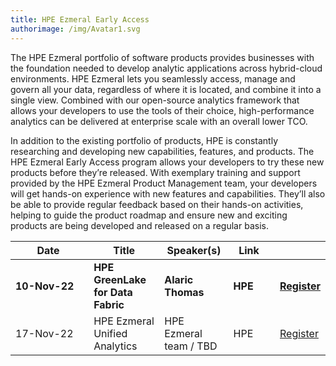 ```yaml
---
title: HPE Ezmeral Early Access
authorimage: /img/Avatar1.svg
---
```

The HPE Ezmeral portfolio of software products provides businesses with the foundation needed to develop analytic applications across hybrid-cloud environments. HPE Ezmeral lets you seamlessly access, manage and govern all your data, regardless of where it is located, and combine it into a single view. Combined with our open-source analytics framework that allows your developers to use the tools of their choice, high-performance analytics can be delivered at enterprise scale with an overall lower TCO.

In addition to the existing portfolio of products, HPE is constantly researching and developing new capabilities, features, and products. The HPE Ezmeral Early Access program allows your developers to try these new products before they’re released. With exemplary training and support provided by the HPE Ezmeral Product Management team, your developers will get hands-on experience with new features and capabilities. They’ll also be able to provide regular feedback based on their hands-on activities, helping to guide the product roadmap and ensure new and exciting products are being developed and released on a regular basis.

| &nbsp;&nbsp;&nbsp;&nbsp;&nbsp;&nbsp;&nbsp;&nbsp;Date&nbsp;&nbsp;&nbsp;&nbsp;&nbsp;&nbsp;&nbsp;&nbsp;&nbsp; | Title                                  | Speaker(s)                 | &nbsp;&nbsp;Link&nbsp;&nbsp;&nbsp;&nbsp; |                                                                                              |
| ---------------------------------------------------------------------------------------------------------- | -------------------------------------- | -------------------------- | ---------------------------------------- | -------------------------------------------------------------------------------------------- |
| **10-Nov-22**                                                                                                  | **HPE GreenLake for Data Fabric**      | **Alaric Thomas**              | **HPE**                                      | **[Register](https://hpe.zoom.us/webinar/register/1016631597484/WN_xLR2ynonSi6SojUswkVmRw)**     |
| 17-Nov-22                                                                                              | HPE Ezmeral Unified Analytics | HPE Ezmeral team / TBD | HPE                                  | [Register](https://hpe.zoom.us/webinar/register/7516631596092/WN_qEWHxuucTa-UilEnOqmByg) |